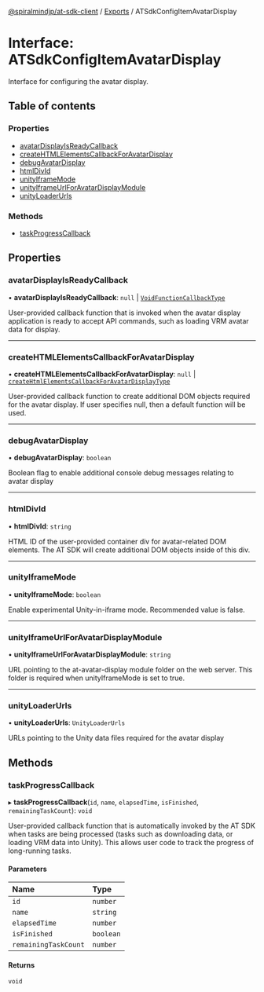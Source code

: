 [@spiralmindjp/at-sdk-client](../README.md) / [Exports](../modules.md) / ATSdkConfigItemAvatarDisplay

# Interface: ATSdkConfigItemAvatarDisplay

Interface for configuring the avatar display.

## Table of contents

### Properties

- [avatarDisplayIsReadyCallback](ATSdkConfigItemAvatarDisplay.md#avatardisplayisreadycallback)
- [createHTMLElementsCallbackForAvatarDisplay](ATSdkConfigItemAvatarDisplay.md#createhtmlelementscallbackforavatardisplay)
- [debugAvatarDisplay](ATSdkConfigItemAvatarDisplay.md#debugavatardisplay)
- [htmlDivId](ATSdkConfigItemAvatarDisplay.md#htmldivid)
- [unityIframeMode](ATSdkConfigItemAvatarDisplay.md#unityiframemode)
- [unityIframeUrlForAvatarDisplayModule](ATSdkConfigItemAvatarDisplay.md#unityiframeurlforavatardisplaymodule)
- [unityLoaderUrls](ATSdkConfigItemAvatarDisplay.md#unityloaderurls)

### Methods

- [taskProgressCallback](ATSdkConfigItemAvatarDisplay.md#taskprogresscallback)

## Properties

### avatarDisplayIsReadyCallback

• **avatarDisplayIsReadyCallback**: ``null`` \| [`VoidFunctionCallbackType`](VoidFunctionCallbackType.md)

User-provided callback function that is invoked when the avatar display application is ready to accept API commands, such as loading VRM avatar data for display.

___

### createHTMLElementsCallbackForAvatarDisplay

• **createHTMLElementsCallbackForAvatarDisplay**: ``null`` \| [`createHtmlElementsCallbackForAvatarDisplayType`](createHtmlElementsCallbackForAvatarDisplayType.md)

User-provided callback function to create additional DOM objects required for the avatar display. If user specifies null, then a default function will be used.

___

### debugAvatarDisplay

• **debugAvatarDisplay**: `boolean`

Boolean flag to enable additional console debug messages relating to avatar display

___

### htmlDivId

• **htmlDivId**: `string`

HTML ID of the user-provided container div for avatar-related DOM elements. The AT SDK will create additional DOM objects inside of this div.

___

### unityIframeMode

• **unityIframeMode**: `boolean`

Enable experimental Unity-in-iframe mode. Recommended value is false.

___

### unityIframeUrlForAvatarDisplayModule

• **unityIframeUrlForAvatarDisplayModule**: `string`

URL pointing to the at-avatar-display module folder on the web server. This folder is required when unityIframeMode is set to true.

___

### unityLoaderUrls

• **unityLoaderUrls**: `UnityLoaderUrls`

URLs pointing to the Unity data files required for the avatar display

## Methods

### taskProgressCallback

▸ **taskProgressCallback**(`id`, `name`, `elapsedTime`, `isFinished`, `remainingTaskCount`): `void`

User-provided callback function that is automatically invoked by the AT SDK when tasks are being processed (tasks such as downloading data, or loading VRM data into Unity). This allows user code to track the progress of long-running tasks.

#### Parameters

| Name | Type |
| :------ | :------ |
| `id` | `number` |
| `name` | `string` |
| `elapsedTime` | `number` |
| `isFinished` | `boolean` |
| `remainingTaskCount` | `number` |

#### Returns

`void`
